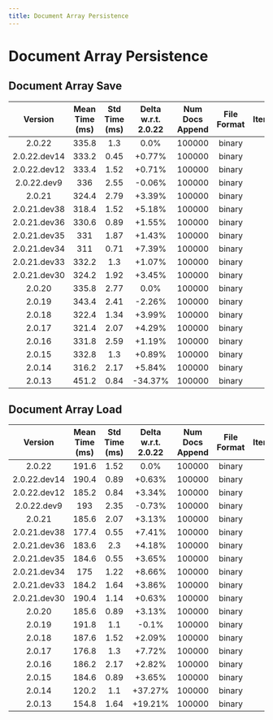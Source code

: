 ```yaml
---
title: Document Array Persistence
---
```

# Document Array Persistence

## Document Array Save

| Version | Mean Time (ms) | Std Time (ms) | Delta w.r.t. 2.0.22 | Num Docs Append | File Format | Iterations |
| :---: | :---: | :---: | :---: | :---: | :---: | :---: |
| 2.0.22 | 335.8 | 1.3 | 0.0% | 100000 | binary | 5 |
| 2.0.22.dev14 | 333.2 | 0.45 | +0.77% | 100000 | binary | 5 |
| 2.0.22.dev12 | 333.4 | 1.52 | +0.71% | 100000 | binary | 5 |
| 2.0.22.dev9 | 336 | 2.55 | -0.06% | 100000 | binary | 5 |
| 2.0.21 | 324.4 | 2.79 | +3.39% | 100000 | binary | 5 |
| 2.0.21.dev38 | 318.4 | 1.52 | +5.18% | 100000 | binary | 5 |
| 2.0.21.dev36 | 330.6 | 0.89 | +1.55% | 100000 | binary | 5 |
| 2.0.21.dev35 | 331 | 1.87 | +1.43% | 100000 | binary | 5 |
| 2.0.21.dev34 | 311 | 0.71 | +7.39% | 100000 | binary | 5 |
| 2.0.21.dev33 | 332.2 | 1.3 | +1.07% | 100000 | binary | 5 |
| 2.0.21.dev30 | 324.2 | 1.92 | +3.45% | 100000 | binary | 5 |
| 2.0.20 | 335.8 | 2.77 | 0.0% | 100000 | binary | 5 |
| 2.0.19 | 343.4 | 2.41 | -2.26% | 100000 | binary | 5 |
| 2.0.18 | 322.4 | 1.34 | +3.99% | 100000 | binary | 5 |
| 2.0.17 | 321.4 | 2.07 | +4.29% | 100000 | binary | 5 |
| 2.0.16 | 331.8 | 2.59 | +1.19% | 100000 | binary | 5 |
| 2.0.15 | 332.8 | 1.3 | +0.89% | 100000 | binary | 5 |
| 2.0.14 | 316.2 | 2.17 | +5.84% | 100000 | binary | 5 |
| 2.0.13 | 451.2 | 0.84 | -34.37% | 100000 | binary | 5 |
## Document Array Load

| Version | Mean Time (ms) | Std Time (ms) | Delta w.r.t. 2.0.22 | Num Docs Append | File Format | Iterations |
| :---: | :---: | :---: | :---: | :---: | :---: | :---: |
| 2.0.22 | 191.6 | 1.52 | 0.0% | 100000 | binary | 5 |
| 2.0.22.dev14 | 190.4 | 0.89 | +0.63% | 100000 | binary | 5 |
| 2.0.22.dev12 | 185.2 | 0.84 | +3.34% | 100000 | binary | 5 |
| 2.0.22.dev9 | 193 | 2.35 | -0.73% | 100000 | binary | 5 |
| 2.0.21 | 185.6 | 2.07 | +3.13% | 100000 | binary | 5 |
| 2.0.21.dev38 | 177.4 | 0.55 | +7.41% | 100000 | binary | 5 |
| 2.0.21.dev36 | 183.6 | 2.3 | +4.18% | 100000 | binary | 5 |
| 2.0.21.dev35 | 184.6 | 0.55 | +3.65% | 100000 | binary | 5 |
| 2.0.21.dev34 | 175 | 1.22 | +8.66% | 100000 | binary | 5 |
| 2.0.21.dev33 | 184.2 | 1.64 | +3.86% | 100000 | binary | 5 |
| 2.0.21.dev30 | 190.4 | 1.14 | +0.63% | 100000 | binary | 5 |
| 2.0.20 | 185.6 | 0.89 | +3.13% | 100000 | binary | 5 |
| 2.0.19 | 191.8 | 1.1 | -0.1% | 100000 | binary | 5 |
| 2.0.18 | 187.6 | 1.52 | +2.09% | 100000 | binary | 5 |
| 2.0.17 | 176.8 | 1.3 | +7.72% | 100000 | binary | 5 |
| 2.0.16 | 186.2 | 2.17 | +2.82% | 100000 | binary | 5 |
| 2.0.15 | 184.6 | 0.89 | +3.65% | 100000 | binary | 5 |
| 2.0.14 | 120.2 | 1.1 | +37.27% | 100000 | binary | 5 |
| 2.0.13 | 154.8 | 1.64 | +19.21% | 100000 | binary | 5 |

